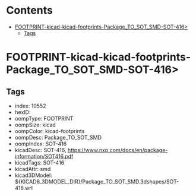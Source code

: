 



Contents
========

* [FOOTPRINT-kicad-kicad-footprints-Package_TO_SOT_SMD-SOT-416>](#footprint-kicad-kicad-footprints-package_to_sot_smd-sot-416)
	* [Tags](#tags)

# FOOTPRINT-kicad-kicad-footprints-Package_TO_SOT_SMD-SOT-416>

## Tags

- index: 10552
- hexID: 
- oompType: FOOTPRINT
- oompSize: kicad
- oompColor: kicad-footprints
- oompDesc: Package_TO_SOT_SMD
- oompIndex: SOT-416
- kicadDesc: SOT-416, https://www.nxp.com/docs/en/package-information/SOT416.pdf
- kicadTags: SOT-416
- kicadAttr: smd
- kicad3DModel: ${KICAD6_3DMODEL_DIR}/Package_TO_SOT_SMD.3dshapes/SOT-416.wrl
